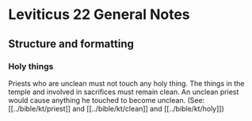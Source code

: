 # Leviticus 22 General Notes
## Structure and formatting

### Holy things

Priests who are unclean must not touch any holy thing. The things in the temple and involved in sacrifices must remain clean. An unclean priest would cause anything he touched to become unclean. (See: [[../bible/kt/priest]] and [[../bible/kt/clean]] and [[../bible/kt/holy]])